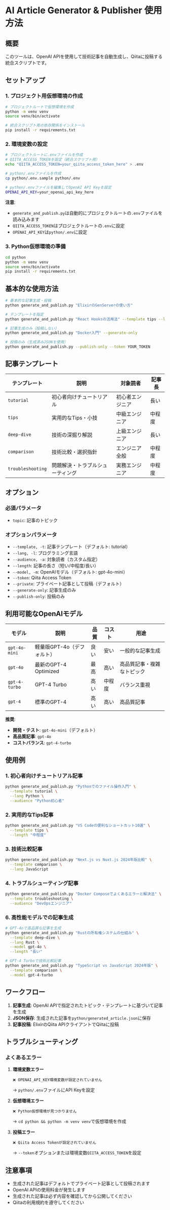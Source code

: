 # AI Article Generator & Publisher 使用方法

## 概要

このツールは、OpenAI APIを使用して技術記事を自動生成し、Qiitaに投稿する統合スクリプトです。

## セットアップ

### 1. プロジェクト用仮想環境の作成

```bash
# プロジェクトルートで仮想環境を作成
python -m venv venv
source venv/bin/activate

# 統合スクリプト用の依存関係をインストール
pip install -r requirements.txt
```

### 2. 環境変数の設定

```bash
# プロジェクトルートに.envファイルを作成
# QIITA_ACCESS_TOKENを設定（統合スクリプト用）
echo "QIITA_ACCESS_TOKEN=your_qiita_access_token_here" > .env

# python/.envファイルを作成
cp python/.env.sample python/.env

# python/.envファイルを編集してOpenAI API Keyを設定
OPENAI_API_KEY=your_openai_api_key_here
```

**注意**: 
- `generate_and_publish.py`は自動的にプロジェクトルートの`.env`ファイルを読み込みます
- `QIITA_ACCESS_TOKEN`はプロジェクトルートの`.env`に設定
- `OPENAI_API_KEY`は`python/.env`に設定

### 3. Python仮想環境の準備

```bash
cd python
python -m venv venv
source venv/bin/activate
pip install -r requirements.txt
```

## 基本的な使用方法

```bash
# 基本的な記事生成・投稿
python generate_and_publish.py "ElixirのGenServerの使い方"

# テンプレートを指定
python generate_and_publish.py "React Hooksの活用法" --template tips --lang JavaScript

# 記事生成のみ（投稿しない）
python generate_and_publish.py "Docker入門" --generate-only

# 投稿のみ（生成済みJSONを使用）
python generate_and_publish.py --publish-only --token YOUR_TOKEN
```

## 記事テンプレート

| テンプレート | 説明 | 対象読者 | 記事長 |
|-------------|------|----------|--------|
| `tutorial` | 初心者向けチュートリアル | 初心者エンジニア | 長い |
| `tips` | 実用的なTips・小技 | 中級エンジニア | 中程度 |
| `deep-dive` | 技術の深掘り解説 | 上級エンジニア | 長い |
| `comparison` | 技術比較・選択指針 | エンジニア全般 | 中程度 |
| `troubleshooting` | 問題解決・トラブルシューティング | 実務エンジニア | 中程度 |

## オプション

### 必須パラメータ
- `topic`: 記事のトピック

### オプションパラメータ
- `--template, -t`: 記事テンプレート（デフォルト: tutorial）
- `--lang, -l`: プログラミング言語
- `--audience, -a`: 対象読者（カスタム指定）
- `--length`: 記事の長さ（短い/中程度/長い）
- `--model, -m`: OpenAIモデル（デフォルト: gpt-4o-mini）
- `--token`: Qiita Access Token
- `--private`: プライベート記事として投稿（デフォルト）
- `--generate-only`: 記事生成のみ
- `--publish-only`: 投稿のみ

## 利用可能なOpenAIモデル

| モデル | 説明 | 品質 | コスト | 用途 |
|--------|------|------|--------|------|
| `gpt-4o-mini` | 軽量版GPT-4o（デフォルト） | 良い | 安い | 一般的な記事生成 |
| `gpt-4o` | 最新のGPT-4 Optimized | 最高 | 高い | 高品質記事・複雑なトピック |
| `gpt-4-turbo` | GPT-4 Turbo | 高い | 中程度 | バランス重視 |
| `gpt-4` | 標準のGPT-4 | 高い | 高い | 高品質記事 |

**推奨**:
- **開発・テスト**: `gpt-4o-mini`（デフォルト）
- **高品質記事**: `gpt-4o`
- **コストバランス**: `gpt-4-turbo`

## 使用例

### 1. 初心者向けチュートリアル記事

```bash
python generate_and_publish.py "Pythonでのファイル操作入門" \
  --template tutorial \
  --lang Python \
  --audience "Python初心者"
```

### 2. 実用的なTips記事

```bash
python generate_and_publish.py "VS Codeの便利なショートカット10選" \
  --template tips \
  --length "中程度"
```

### 3. 技術比較記事

```bash
python generate_and_publish.py "Next.js vs Nuxt.js 2024年版比較" \
  --template comparison \
  --lang JavaScript
```

### 4. トラブルシューティング記事

```bash
python generate_and_publish.py "Docker Composeでよくあるエラーと解決法" \
  --template troubleshooting \
  --audience "DevOpsエンジニア"
```

### 6. 高性能モデルでの記事生成

```bash
# GPT-4oで高品質な記事を生成
python generate_and_publish.py "Rustの所有権システムの仕組み" \
  --template deep-dive \
  --lang Rust \
  --model gpt-4o \
  --length "長い"

# GPT-4 Turboで技術比較記事
python generate_and_publish.py "TypeScript vs JavaScript 2024年版" \
  --template comparison \
  --model gpt-4-turbo
```

## ワークフロー

1. **記事生成**: OpenAI APIで指定されたトピック・テンプレートに基づいて記事を生成
2. **JSON保存**: 生成された記事を`python/generated_article.json`に保存
3. **記事投稿**: ElixirのQiita APIクライアントでQiitaに投稿

## トラブルシューティング

### よくあるエラー

1. **環境変数エラー**
   ```
   ❌ OPENAI_API_KEY環境変数が設定されていません
   ```
   → `python/.env`ファイルにAPI Keyを設定

2. **仮想環境エラー**
   ```
   ❌ Python仮想環境が見つかりません
   ```
   → `cd python && python -m venv venv`で仮想環境を作成

3. **投稿エラー**
   ```
   ❌ Qiita Access Tokenが設定されていません
   ```
   → `--token`オプションまたは環境変数`QIITA_ACCESS_TOKEN`を設定

## 注意事項

- 生成された記事はデフォルトでプライベート記事として投稿されます
- OpenAI APIの使用料金が発生します
- 生成された記事は必ず内容を確認してから公開してください
- Qiitaの利用規約を遵守してください
